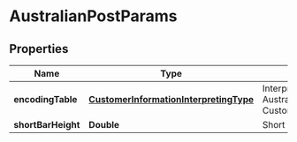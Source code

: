 
# AustralianPostParams

## Properties
Name | Type | Description | Notes
------------ | ------------- | ------------- | -------------
**encodingTable** | [**CustomerInformationInterpretingType**](CustomerInformationInterpretingType.md) | Interpreting type for the Customer Information of AustralianPost, default to CustomerInformationInterpretingType.Other\&quot; |  [optional]
**shortBarHeight** | **Double** | Short bar&#39;s height of AustralianPost barcode. |  [optional]



